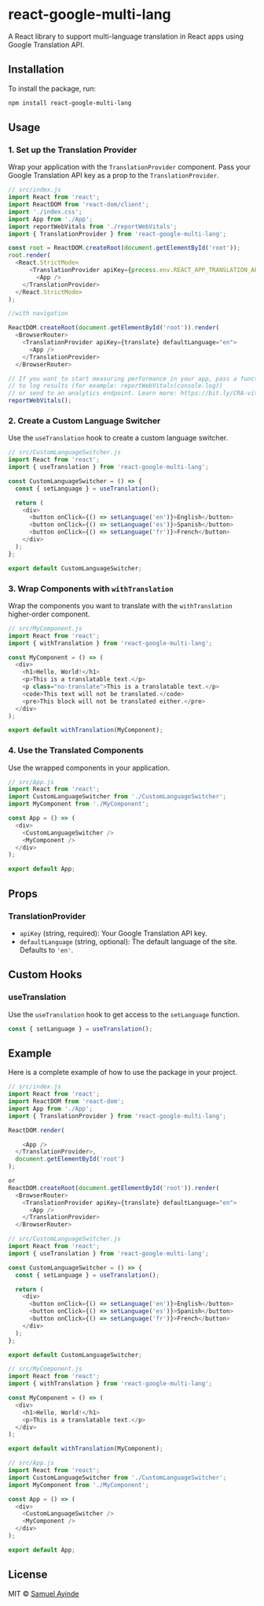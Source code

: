 # react-google-multi-lang

A React library to support multi-language translation in React apps using Google Translation API.

## Installation

To install the package, run:

```bash
npm install react-google-multi-lang
```

## Usage

### 1. Set up the Translation Provider

Wrap your application with the `TranslationProvider` component. Pass your Google Translation API key as a prop to the `TranslationProvider`.

```javascript
// src/index.js
import React from 'react';
import ReactDOM from 'react-dom/client';
import './index.css';
import App from './App';
import reportWebVitals from './reportWebVitals';
import { TranslationProvider } from 'react-google-multi-lang';

const root = ReactDOM.createRoot(document.getElementById('root'));
root.render(
  <React.StrictMode>
      <TranslationProvider apiKey={process.env.REACT_APP_TRANSLATION_API} defaultLanguage="en">
        <App />
    </TranslationProvider>
  </React.StrictMode>
);

//with navigation

ReactDOM.createRoot(document.getElementById('root')).render(
  <BrowserRouter>
    <TranslationProvider apiKey={translate} defaultLanguage="en">
      <App />
    </TranslationProvider>
  </BrowserRouter>

// If you want to start measuring performance in your app, pass a function
// to log results (for example: reportWebVitals(console.log))
// or send to an analytics endpoint. Learn more: https://bit.ly/CRA-vitals
reportWebVitals();

```

### 2. Create a Custom Language Switcher

Use the `useTranslation` hook to create a custom language switcher.

```javascript
// src/CustomLanguageSwitcher.js
import React from 'react';
import { useTranslation } from 'react-google-multi-lang';

const CustomLanguageSwitcher = () => {
  const { setLanguage } = useTranslation();

  return (
    <div>
      <button onClick={() => setLanguage('en')}>English</button>
      <button onClick={() => setLanguage('es')}>Spanish</button>
      <button onClick={() => setLanguage('fr')}>French</button>
    </div>
  );
};

export default CustomLanguageSwitcher;
```

### 3. Wrap Components with `withTranslation`

Wrap the components you want to translate with the `withTranslation` higher-order component.

```javascript
// src/MyComponent.js
import React from 'react';
import { withTranslation } from 'react-google-multi-lang';

const MyComponent = () => (
  <div>
    <h1>Hello, World!</h1>
    <p>This is a translatable text.</p>
    <p class="no-translate">This is a translatable text.</p>
    <code>This text will not be translated.</code>
    <pre>This block will not be translated either.</pre>
  </div>
);

export default withTranslation(MyComponent);
```

### 4. Use the Translated Components

Use the wrapped components in your application.

```javascript
// src/App.js
import React from 'react';
import CustomLanguageSwitcher from './CustomLanguageSwitcher';
import MyComponent from './MyComponent';

const App = () => (
  <div>
    <CustomLanguageSwitcher />
    <MyComponent />
  </div>
);

export default App;
```

## Props

### TranslationProvider

- `apiKey` (string, required): Your Google Translation API key.
- `defaultLanguage` (string, optional): The default language of the site. Defaults to `'en'`.

## Custom Hooks

### useTranslation

Use the `useTranslation` hook to get access to the `setLanguage` function.

```javascript
const { setLanguage } = useTranslation();
```

## Example

Here is a complete example of how to use the package in your project.

```javascript
// src/index.js
import React from 'react';
import ReactDOM from 'react-dom';
import App from './App';
import { TranslationProvider } from 'react-google-multi-lang';

ReactDOM.render(

    <App />
  </TranslationProvider>,
  document.getElementById('root')
);

or
ReactDOM.createRoot(document.getElementById('root')).render(
  <BrowserRouter>
    <TranslationProvider apiKey={translate} defaultLanguage="en">
      <App />
    </TranslationProvider>
  </BrowserRouter>

// src/CustomLanguageSwitcher.js
import React from 'react';
import { useTranslation } from 'react-google-multi-lang';

const CustomLanguageSwitcher = () => {
  const { setLanguage } = useTranslation();

  return (
    <div>
      <button onClick={() => setLanguage('en')}>English</button>
      <button onClick={() => setLanguage('es')}>Spanish</button>
      <button onClick={() => setLanguage('fr')}>French</button>
    </div>
  );
};

export default CustomLanguageSwitcher;

// src/MyComponent.js
import React from 'react';
import { withTranslation } from 'react-google-multi-lang';

const MyComponent = () => (
  <div>
    <h1>Hello, World!</h1>
    <p>This is a translatable text.</p>
  </div>
);

export default withTranslation(MyComponent);

// src/App.js
import React from 'react';
import CustomLanguageSwitcher from './CustomLanguageSwitcher';
import MyComponent from './MyComponent';

const App = () => (
  <div>
    <CustomLanguageSwitcher />
    <MyComponent />
  </div>
);

export default App;
```

## License

MIT © [Samuel Ayinde](https://github.com/samuelcody)
